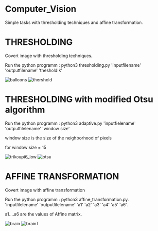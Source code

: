 # Computer_Vision

Simple tasks with thresholding techniques and affine transformation.

# THRESHOLDING

Covert image with thresholding techniques.

Run the python programm : python3 thresholding.py 'inputfilename' 'outputfilename' 'theshold k'
  
  
![balloons](https://user-images.githubusercontent.com/81445900/113358868-425ca780-934f-11eb-8737-e709332ecad4.png)
![thershold](https://user-images.githubusercontent.com/81445900/113362112-4213da80-9356-11eb-84b8-ddb20cb7595f.png)

# THRESHOLDING with modified Otsu algorithm

Run the python programm : python3 adaptive.py 'inputfielename' 'outputfilelename' 'window
size'

window size is the size of the neighborhood of pixels

for window size = 15

![trikoupi6_low](https://user-images.githubusercontent.com/81445900/113429856-dc6d3000-93e1-11eb-856f-c48f40f24b53.png)
![otsu](https://user-images.githubusercontent.com/81445900/113430136-543b5a80-93e2-11eb-993a-0d44d7473d3a.png)


# AFFINE TRANSFORMATION

Covert image with affine transformation

Run the python programm : python3 affine_transformation.py. 'inputfilelename' 'outputfilelename' 'a1' 'a2' 'a3' 'a4' 'a5' 'a6'.
  
a1....a6 are the values of Affine matrix.


![brain](https://user-images.githubusercontent.com/81445900/113358336-4cca7180-934e-11eb-9e57-c46f7f4d1ee7.png)
![brainT](https://user-images.githubusercontent.com/81445900/113362183-77b8c380-9356-11eb-9a32-ed366117b1fe.png)



